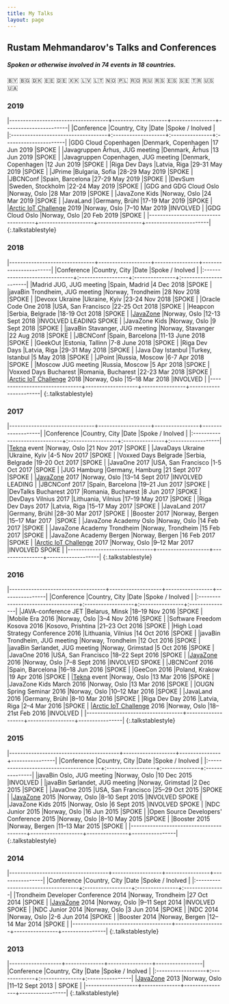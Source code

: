 ```yaml
---
title: My Talks
layout: page
---
```


## Rustam Mehmandarov's Talks and Conferences

#### _Spoken or otherwise involved in 74 events in 18 countries._
🇧🇾   🇧🇬   🇩🇰   🇪🇪   🇩🇪   🇽🇰   🇱🇻   🇱🇹   🇳🇴   🇵🇱   🇷🇴   🇷🇺   🇷🇸   🇪🇸   🇸🇪   🇹🇷   🇺🇸   🇺🇦

### 2019

|------------------------------------+--------------------+----------------+-----------------------|
|Conference                          |Country, City       |Date            |Spoke / Inolved        |
|:-----------------------------------+:-------------------+:---------------+:----------------------|
|GDG Cloud Copenhagen                |Denmark, Copenhagen |17 Jun 2019     |SPOKE                  |
|Javagruppen Århus, JUG meeting      |Denmark, Århus      |13 Jun 2019     |SPOKE                  |
|Javagruppen Copenhagen, JUG meeting |Denmark, Copenhagen |12 Jun 2019     |SPOKE                  |
|Riga Dev Days                       |Latvia, Riga        |29-31 May 2019  |SPOKE                  |
|JPrime                              |Bulgaria, Sofia     |28-29 May 2019  |SPOKE                  |
|JBCNConf                            |Spain, Barcelona    |27-29 May 2019  |SPOKE                  |
|DevSum                              |Sweden, Stockholm   |22-24 May 2019  |SPOKE                  |
|GDG and GDG Cloud Oslo              |Norway, Oslo        |28 Mar 2019     |SPOKE                  |
|JavaZone Kids                       |Norway, Oslo        |24 Mar 2019     |SPOKE                  |
|JavaLand                            |Germany, Brühl      |17-19 Mar 2019  |SPOKE                  |
|[Arctic IoT Challenge][2] 2019      |Norway, Oslo        |7–10 Mar 2019   |INVOLVED               |
|GDG Cloud Oslo                      |Norway, Oslo        |20 Feb 2019     |SPOKE                  |
|------------------------------------+--------------------+----------------+-----------------------|
{:.talkstablestyle}

### 2018

|-------------------------------+-------------------+----------------+-----------------------|
|Conference                     |Country, City      |Date            |Spoke / Inolved        |
|:------------------------------+:------------------+:---------------+:----------------------|
|Madrid JUG, JUG meeting        |Spain, Madrid      |4 Dec 2018      |SPOKE                  |
|javaBin Trondheim, JUG meeting |Norway, Trondheim  |28 Nov 2018     |SPOKE                  |
|Devoxx Ukraine                 |Ukraine, Kyiv      |23-24 Nov 2018  |SPOKE                  |
|Oracle Code One 2018           |USA, San Francisco |22-25 Oct 2018  |SPOKE                  |
|Heapcon                        |Serbia, Belgrade   |18-19 Oct 2018  |SPOKE                  |
|[JavaZone][1]                  |Norway, Oslo       |12-13 Sept 2018 |INVOLVED LEADING SPOKE |
|JavaZone Kids                  |Norway, Oslo       |9 Sept 2018     |SPOKE                  |
|javaBin Stavanger, JUG meeting |Norway, Stavanger  |22 Aug 2018     |SPOKE                  |
|JBCNConf                       |Spain, Barcelona   |11-13 June 2018 |SPOKE                  |
|GeekOut                        |Estonia, Tallinn   |7-8 June 2018   |SPOKE                  |
|Riga Dev Days                  |Latvia, Riga       |29-31 May 2018  |SPOKE                  |
|Java Day Istanbul              |Turkey, Istanbul   |5 May 2018      |SPOKE                  |
|JPoint                         |Russia, Moscow     |6-7 Apr 2018    |SPOKE                  |
|Moscow JUG meeting             |Russia, Moscow     |5 Apr 2018      |SPOKE                  |
|Voxxed Days Bucharest          |Romania, Bucharest |22-23 Mar 2018  |SPOKE                  |
|[Arctic IoT Challenge][2] 2018 |Norway, Oslo       |15–18 Mar 2018  |INVOLVED               |
|-------------------------------+-------------------+----------------+-----------------------|
{:.talkstablestyle}

### 2017

|-------------------------------+-------------------+----------------+-------------------|
|Conference                     |Country, City      |Date            |Spoke / Inolved    |
|:------------------------------+:------------------+:---------------+:------------------|
|[Tekna][3] event               |Norway, Oslo       |21 Nov 2017     |SPOKE              |
|JavaDays Ukraine               |Ukraine, Kyiv      |4-5 Nov 2017    |SPOKE              |
|Voxxed Days Belgrade           |Serbia, Belgrade   |19-20 Oct 2017  |SPOKE              |
|JavaOne 2017                   |USA, San Francisco |1-5 Oct 2017    |SPOKE              |
|JUG Hamburg                    |Germany, Hamburg   |21 Sept 2017    |SPOKE              |
|[JavaZone][1] 2017             |Norway, Oslo       |13–14 Sept 2017 |INVOLVED LEADING   |
|JBCNConf 2017                  |Spain, Barcelona   |19–21 Jun 2017  |SPOKE              |
|DevTalks Bucharest 2017        |Romania, Bucharest |8 Jun 2017      |SPOKE              |
|DevDays Vilnius 2017           |Lithuania, Vilnius |17–19 May 2017  |SPOKE              |
|Riga Dev Days 2017             |Latvia, Riga       |15–17 May 2017  |SPOKE              |
|JavaLand 2017                  |Germany, Brühl     |28–30 Mar 2017  |SPOKE              |
|Booster 2017                   |Norway, Bergen     |15–17 Mar 2017  |SPOKE              |
|JavaZone Academy Oslo          |Norway, Oslo       |14 Feb 2017     |SPOKE              |
|JavaZone Academy Trondheim     |Norway, Trondheim  |15 Feb 2017     |SPOKE              |
|JavaZone Academy Bergen        |Norway, Bergen     |16 Feb 2017     |SPOKE              |
|[Arctic IoT Challenge][2] 2017 |Norway, Oslo       |9–12 Mar 2017   |INVOLVED SPOKE     |
|-------------------------------+-------------------+----------------+-------------------|
{:.talkstablestyle}

### 2016

|-----------------------------------+-------------------+-----------------+----------------|
|Conference                         |Country, City      |Date             |Spoke / Inolved |
|:----------------------------------+:------------------+:----------------+:---------------|
|JAVA-conference JET                |Belarus, Minsk     |18–19 Nov 2016   |SPOKE           |
|Mobile Era 2016                    |Norway, Oslo       |3–4 Nov 2016     |SPOKE           |
|Software Freedom Kosova 2016       |Kosovo, Prishtina  |21–23 Oct 2016   |SPOKE           |
|High Load Strategy Conference 2016 |Lithuania, Vilnius |14 Oct 2016      |SPOKE           |
|javaBin Trondheim, JUG meeting     |Norway, Trondheim  |12 Oct 2016      |SPOKE           |
|javaBin Sørlandet, JUG meeting     |Norway, Grimstad   |5 Oct 2016       |SPOKE           |
|JavaOne 2016                       |USA, San Francisco |18–22 Sept 2016  |SPOKE           |
|[JavaZone][1] 2016                 |Norway, Oslo       |7–8 Sept 2016    |INVOLVED SPOKE  |
|JBCNConf 2016                      |Spain, Barcelona   |16–18 Jun 2016   |SPOKE           |
|GeeCon 2016                        |Poland, Krakow     |19 Apr 2016      |SPOKE           |
|[Tekna][3] event                   |Norway, Oslo       |13 Mar 2016      |SPOKE           |
|JavaZone Kids March 2016           |Norway, Oslo       |13 Mar 2016      |SPOKE           |
|OUGN Spring Seminar 2016           |Norway, Oslo       |10–12 Mar 2016   |SPOKE           |
|JavaLand 2016                      |Germany, Brühl     |8–10 Mar 2016    |SPOKE           |
|Riga Dev Day 2016                  |Latvia, Riga       |2–4 Mar 2016     |SPOKE           |
|[Arctic IoT Challenge][2] 2016     |Norway, Oslo       |18–21st Feb 2016 |INVOLVED        |
|-----------------------------------+-------------------+-----------------+----------------|
{:.talkstablestyle}

### 2015

|----------------------------------------+-------------------+---------------+----------------|
|Conference                              |Country, City      |Date           |Spoke / Inolved |
|:---------------------------------------+:------------------+:--------------+:---------------|
|javaBin Oslo, JUG meeting               |Norway, Oslo       |10 Dec 2015    |INVOLVED        |
|javaBin Sørlandet, JUG meeting          |Norway, Grimstad   |2 Dec 2015     |SPOKE           |
|JavaOne 2015                            |USA, San Francisco |25–29 Oct 2015 |SPOKE           |
|[JavaZone][1] 2015                      |Norway, Oslo       |8–10 Sept 2015 |INVOLVED SPOKE  |
|JavaZone Kids 2015                      |Norway, Oslo       |6 Sept 2015    |INVOLVED SPOKE  |
|NDC Junior 2015                         |Norway, Oslo       |16 Jun 2015    |SPOKE           |
|Open Source Developers' Conference 2015 |Norway, Oslo       |8–10 May 2015  |SPOKE           |
|Booster 2015                            |Norway, Bergen     |11–13 Mar 2015 |SPOKE           |
|----------------------------------------+-------------------+---------------+----------------|
{:.talkstablestyle}

### 2014

|------------------------------------+------------------+----------------+----------------|
|Conference                          |Country, City     |Date            |Spoke / Inolved |
|:-----------------------------------+:-----------------+:---------------+:---------------|
|Trondheim Developer Conference 2014 |Norway, Trondheim |27 Oct 2014     |SPOKE           |
|[JavaZone][1] 2014                  |Norway, Oslo      |9–11 Sept 2014  |INVOLVED SPOKE  |
|NDC Junior 2014                     |Norway, Oslo      |3 Jun 2014      |SPOKE           |
|NDC 2014                            |Norway, Oslo      |2-6 Jun 2014    |SPOKE           |
|Booster 2014                        |Norway, Bergen    |12–14 Mar 2014  |SPOKE           |
|------------------------------------+------------------+----------------+----------------|
{:.talkstablestyle}


### 2013

|-------------------+--------------+----------------+-----------------|
|Conference         |Country, City |Date            |Spoke / Inolved  |
|:------------------+:-------------+:---------------+:----------------|
|[JavaZone][1] 2013 |Norway, Oslo  |11–12 Sept 2013 | SPOKE           |
|-------------------+--------------+----------------+-----------------|
{:.talkstablestyle}



[1]: https://javazone.no
[2]: http://ariot.no
[3]: https://en.wikipedia.org/wiki/Tekna_(Norway)
